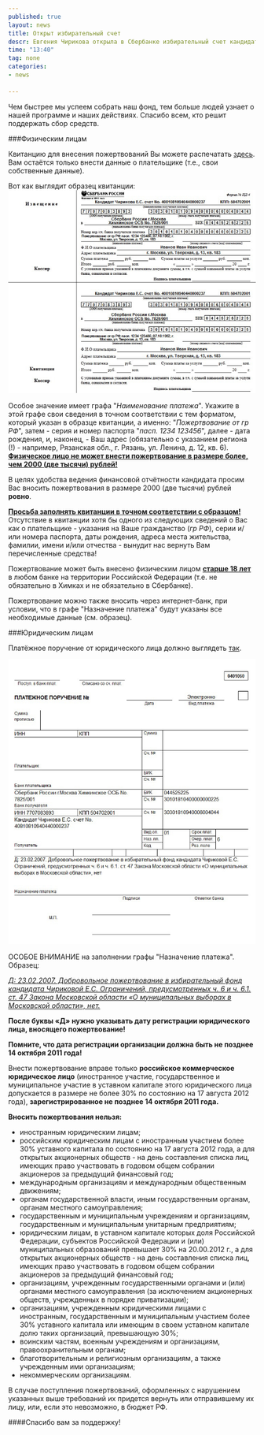 ```yaml
---
published: true
layout: news
title: Открыт избирательный счет
descr: Евгения Чирикова открыла в Сбербанке избирательный счет кандидата в мэры Химок.
time: "13:40"
tag: none
categories:
- news

---
```


Чем быстрее мы успеем собрать наш фонд, тем больше людей узнает о нашей программе и наших действиях. Спасибо всем, кто решит поддержать сбор средств.

###Физическим лицам

Квитанцию для внесения пожертвований Вы можете распечатать <a href="http://quittance.ru/form-pd4.php?nam=%CA%E0%ED%E4%E8%E4%E0%F2+%D7%E8%F0%E8%EA%EE%E2%E0+%C5%E2%E3%E5%ED%E8%FF+%D1%E5%F0%E3%E5%E5%E2%ED%E0&inn=7707083893&kpp=504702001&sch=40810810940440000237&bnk=%D1%E1%E5%F0%E1%E0%ED%EA+%D0%EE%F1%F1%E8%E8+%E3.%CC%EE%F1%EA%E2%E0+%D5%E8%EC%EA%E8%ED%F1%EA%EE%E5+%CE%D1%C1+No.+7825%2F001&bik=044525225&ksc=30101810400000000225&plt=%CF%EE%E6%E5%F0%F2%E2%EE%E2%E0%ED%E8%E5+%EE%F2+%E3%F0+%D0%D4+%EF%E0%F1%EF.+1234+123456%2C+07.10.1952%2C+%E3.+%CC%EE%F1%EA%E2%E0%2C+%F3%EB.+%D2%E2%E5%F0%F1%EA%E0%FF%2C+%E4.+13%2C+%EA%E2.+183&fio=%C8%E2%E0%ED%EE%E2+%C8%E2%E0%ED+%C8%E2%E0%ED%EE%E2%E8%F7&adr=%E3.+%CC%EE%F1%EA%E2%E0%2C+%F3%EB.+%D2%E2%E5%F0%F1%EA%E0%FF%2C+%E4.+13%2C+%EA%E2.+183" target="_blank">здесь</a>. Вам остаётся только внести данные о плательщике (т.е., свои собственные данные).

Вот как выглядит образец квитанции: <a href="/images/quit_fiz.jpg" target="_blank"><img src="/images/quit_fiz.jpg" alt="квитанция" /></a>

Особое значение имеет графа "<i>Наименование платежа</i>". Укажите в этой графе свои сведения в точном соответствии с тем форматом, который указан в образце квитанции, а именно: "<i>Пожертвование от гр РФ</i>", затем - серия и номер паспорта "<i>пасп. 1234 123456</i>", далее - дата рождения, и, наконец, - Ваш адрес (обязательно с указанием региона (!) - например, Рязанская обл., г. Рязань, ул. Ленина, д. 12, кв. 6).
<b><u>Физическое лицо не может внести пожертвование в размере более, чем 2000 (две тысячи) рублей!</u></b>
        
В целях удобства ведения финансовой отчётности кандидата просим Вас вносить пожертвования в размере 2000 (две тысячи) рублей <b>ровно</b>.

<b><u>Просьба заполнять квитанции в точном соответствии с образцом!</u></b> Отсутствие в квитанции хотя бы одного из следующих сведений о Вас как о плательщике - указания на Ваше гражданство (<i>гр РФ</i>), серии и/или номера паспорта, даты рождения, адреса места жительства, фамилии, имени и/или отчества - вынудит нас вернуть Вам перечисленные средства!

Пожертвование может быть внесено физическим лицом <b><u>старше 18 лет</u></b> в любом банке на территории Российской Федерации (т.е. не обязательно в Химках и не обязательно в Сбербанке).

Пожертвование можно также вносить через интернет-банк, при условии, что в графе "Назначение платежа" будут указаны все необходимые данные (см. образец).

###Юридическим лицам

Платёжное поручение от юридического лица должно выглядеть <a href="http://quittance.ru/form-0401060.php?type=1&subj=%C4%3A+23.02.2007.+%C4%EE%E1%F0%EE%E2%EE%EB%FC%ED%EE%E5+%EF%EE%E6%E5%F0%F2%E2%EE%E2%E0%ED%E8%E5+%E2+%E8%E7%E1%E8%F0%E0%F2%E5%EB%FC%ED%FB%E9+%F4%EE%ED%E4+%EA%E0%ED%E4%E8%E4%E0%F2%E0+%D7%E8%F0%E8%EA%EE%E2%EE%E9+%C5.%D1.+%CE%E3%F0%E0%ED%E8%F7%E5%ED%E8%E9%2C+%EF%F0%E5%E4%F3%F1%EC%EE%F2%F0%E5%ED%ED%FB%F5+%F7.+6+%E8+%F7.+6.1.+%F1%F2.+47+%C7%E0%EA%EE%ED%E0+%CC%EE%F1%EA%EE%E2%F1%EA%EE%E9+%EE%E1%EB%E0%F1%F2%E8+%AB%CE+%EC%F3%ED%E8%F6%E8%EF%E0%EB%FC%ED%FB%F5+%E2%FB%E1%EE%F0%E0%F5+%E2+%CC%EE%F1%EA%EE%E2%F1%EA%EE%E9+%EE%E1%EB%E0%F1%F2%E8%BB%2C+%ED%E5%F2&r_name=%CA%E0%ED%E4%E8%E4%E0%F2+%D7%E8%F0%E8%EA%EE%E2%E0+%C5%E2%E3%E5%ED%E8%FF+%D1%E5%F0%E3%E5%E5%E2%ED%E0+&r_inn=7707083893&r_kpp=504702001&r_acc=40810810940440000237&r_bank=%D1%E1%E5%F0%E1%E0%ED%EA+%D0%EE%F1%F1%E8%E8+%E3.%CC%EE%F1%EA%E2%E0+%D5%E8%EC%EA%E8%ED%F1%EA%EE%E5+%CE%D1%C1+No.+7825%2F001&r_bik=044525225&r_kor=30101810400000000225&order=6&kdig=1">так</a>.

<a href="/images/quit_yur.jpg" target="_blank"><img src="/images/quit_yur.jpg" alt="квитанция" /></a>
        
ОСОБОЕ ВНИМАНИЕ на заполнении графы "Назначение платежа". Образец:

<i><u>Д: 23.02.2007. Добровольное пожертвование в избирательный фонд кандидата Чириковой Е.С. Ограничений, предусмотренных ч. 6 и ч. 6.1. ст. 47 Закона Московской области &laquo;О муниципальных выборах в Московской области&raquo;, нет.</u></i>

<b>После буквы &laquo;Д&raquo; нужно указывать дату регистрации юридического лица, вносящего пожертвование!

Помните, что дата регистрации организации должна быть не позднее 14 октября 2011 года!</b>

Внести пожертвование вправе только <b>российское коммерческое юридическое лицо</b> (иностранное участие, государственное и муниципальное участие в уставном капитале этого юридического лица допускается в размере не более 30% по состоянию на 17 августа 2012 года), <b>зарегистрированное не позднее 14 октября 2011 года.</b>

<b>Вносить пожертвования нельзя:</b>

- иностранным юридическим лицам;
- российским юридическим лицам с иностранным участием более 30% уставного капитала по состоянию на 17 августа 2012 года, а для открытых акционерных обществ - на день составления списка лиц, имеющих право участвовать в годовом общем собрании акционеров за предыдущий финансовый год;
- международным организациям и международным общественным движениям;
- органам государственной власти, иным государственным органам,
органам местного самоуправления;
- государственным и муниципальным учреждениям и организациям, государственным и муниципальным унитарным предприятиям;
- юридическим лицам, в уставном капитале которых доля Российской Федерации, субъектов Российской Федерации и (или) муниципальных образований превышает 30% на 20.00.2012 г., а для открытых акционерных обществ - на день составления списка лиц, имеющих право участвовать в годовом общем собрании акционеров за предыдущий финансовый год;
- организациям, учрежденным государственными органами и (или) органами местного самоуправления (за исключением акционерных обществ, учрежденных в порядке приватизации);
- организациям, учрежденным юридическими лицами с иностранным, государственным и муниципальным участием более 30% уставного капитала или имеющим в своем уставном капитале долю таких организаций, превышающую 30%;
- воинским частям, военным учреждениям и организациям, правоохранительным органам;
- благотворительным и религиозным организациям, а также учрежденным ими организациям;
- некоммерческим организациям.

В случае поступления пожертвований, оформленных с нарушением указанных выше требований их придется вернуть или отправившему их лицу, или, если это невозможно, в бюджет РФ.

####Спасибо вам за поддержку!